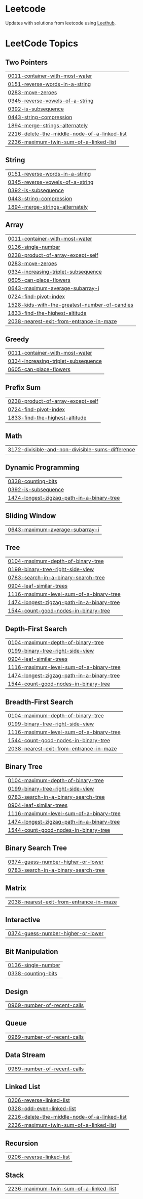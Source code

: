 # Leetcode

Updates with solutions from leetcode using [Leethub](https://github.com/QasimWani/LeetHub).

<!---LeetCode Topics Start-->
# LeetCode Topics
## Two Pointers
|  |
| ------- |
| [0011-container-with-most-water](https://github.com/Scc33/Leetcode/tree/master/0011-container-with-most-water) |
| [0151-reverse-words-in-a-string](https://github.com/Scc33/Leetcode/tree/master/0151-reverse-words-in-a-string) |
| [0283-move-zeroes](https://github.com/Scc33/Leetcode/tree/master/0283-move-zeroes) |
| [0345-reverse-vowels-of-a-string](https://github.com/Scc33/Leetcode/tree/master/0345-reverse-vowels-of-a-string) |
| [0392-is-subsequence](https://github.com/Scc33/Leetcode/tree/master/0392-is-subsequence) |
| [0443-string-compression](https://github.com/Scc33/Leetcode/tree/master/0443-string-compression) |
| [1894-merge-strings-alternately](https://github.com/Scc33/Leetcode/tree/master/1894-merge-strings-alternately) |
| [2216-delete-the-middle-node-of-a-linked-list](https://github.com/Scc33/Leetcode/tree/master/2216-delete-the-middle-node-of-a-linked-list) |
| [2236-maximum-twin-sum-of-a-linked-list](https://github.com/Scc33/Leetcode/tree/master/2236-maximum-twin-sum-of-a-linked-list) |
## String
|  |
| ------- |
| [0151-reverse-words-in-a-string](https://github.com/Scc33/Leetcode/tree/master/0151-reverse-words-in-a-string) |
| [0345-reverse-vowels-of-a-string](https://github.com/Scc33/Leetcode/tree/master/0345-reverse-vowels-of-a-string) |
| [0392-is-subsequence](https://github.com/Scc33/Leetcode/tree/master/0392-is-subsequence) |
| [0443-string-compression](https://github.com/Scc33/Leetcode/tree/master/0443-string-compression) |
| [1894-merge-strings-alternately](https://github.com/Scc33/Leetcode/tree/master/1894-merge-strings-alternately) |
## Array
|  |
| ------- |
| [0011-container-with-most-water](https://github.com/Scc33/Leetcode/tree/master/0011-container-with-most-water) |
| [0136-single-number](https://github.com/Scc33/Leetcode/tree/master/0136-single-number) |
| [0238-product-of-array-except-self](https://github.com/Scc33/Leetcode/tree/master/0238-product-of-array-except-self) |
| [0283-move-zeroes](https://github.com/Scc33/Leetcode/tree/master/0283-move-zeroes) |
| [0334-increasing-triplet-subsequence](https://github.com/Scc33/Leetcode/tree/master/0334-increasing-triplet-subsequence) |
| [0605-can-place-flowers](https://github.com/Scc33/Leetcode/tree/master/0605-can-place-flowers) |
| [0643-maximum-average-subarray-i](https://github.com/Scc33/Leetcode/tree/master/0643-maximum-average-subarray-i) |
| [0724-find-pivot-index](https://github.com/Scc33/Leetcode/tree/master/0724-find-pivot-index) |
| [1528-kids-with-the-greatest-number-of-candies](https://github.com/Scc33/Leetcode/tree/master/1528-kids-with-the-greatest-number-of-candies) |
| [1833-find-the-highest-altitude](https://github.com/Scc33/Leetcode/tree/master/1833-find-the-highest-altitude) |
| [2038-nearest-exit-from-entrance-in-maze](https://github.com/Scc33/Leetcode/tree/master/2038-nearest-exit-from-entrance-in-maze) |
## Greedy
|  |
| ------- |
| [0011-container-with-most-water](https://github.com/Scc33/Leetcode/tree/master/0011-container-with-most-water) |
| [0334-increasing-triplet-subsequence](https://github.com/Scc33/Leetcode/tree/master/0334-increasing-triplet-subsequence) |
| [0605-can-place-flowers](https://github.com/Scc33/Leetcode/tree/master/0605-can-place-flowers) |
## Prefix Sum
|  |
| ------- |
| [0238-product-of-array-except-self](https://github.com/Scc33/Leetcode/tree/master/0238-product-of-array-except-self) |
| [0724-find-pivot-index](https://github.com/Scc33/Leetcode/tree/master/0724-find-pivot-index) |
| [1833-find-the-highest-altitude](https://github.com/Scc33/Leetcode/tree/master/1833-find-the-highest-altitude) |
## Math
|  |
| ------- |
| [3172-divisible-and-non-divisible-sums-difference](https://github.com/Scc33/Leetcode/tree/master/3172-divisible-and-non-divisible-sums-difference) |
## Dynamic Programming
|  |
| ------- |
| [0338-counting-bits](https://github.com/Scc33/Leetcode/tree/master/0338-counting-bits) |
| [0392-is-subsequence](https://github.com/Scc33/Leetcode/tree/master/0392-is-subsequence) |
| [1474-longest-zigzag-path-in-a-binary-tree](https://github.com/Scc33/Leetcode/tree/master/1474-longest-zigzag-path-in-a-binary-tree) |
## Sliding Window
|  |
| ------- |
| [0643-maximum-average-subarray-i](https://github.com/Scc33/Leetcode/tree/master/0643-maximum-average-subarray-i) |
## Tree
|  |
| ------- |
| [0104-maximum-depth-of-binary-tree](https://github.com/Scc33/Leetcode/tree/master/0104-maximum-depth-of-binary-tree) |
| [0199-binary-tree-right-side-view](https://github.com/Scc33/Leetcode/tree/master/0199-binary-tree-right-side-view) |
| [0783-search-in-a-binary-search-tree](https://github.com/Scc33/Leetcode/tree/master/0783-search-in-a-binary-search-tree) |
| [0904-leaf-similar-trees](https://github.com/Scc33/Leetcode/tree/master/0904-leaf-similar-trees) |
| [1116-maximum-level-sum-of-a-binary-tree](https://github.com/Scc33/Leetcode/tree/master/1116-maximum-level-sum-of-a-binary-tree) |
| [1474-longest-zigzag-path-in-a-binary-tree](https://github.com/Scc33/Leetcode/tree/master/1474-longest-zigzag-path-in-a-binary-tree) |
| [1544-count-good-nodes-in-binary-tree](https://github.com/Scc33/Leetcode/tree/master/1544-count-good-nodes-in-binary-tree) |
## Depth-First Search
|  |
| ------- |
| [0104-maximum-depth-of-binary-tree](https://github.com/Scc33/Leetcode/tree/master/0104-maximum-depth-of-binary-tree) |
| [0199-binary-tree-right-side-view](https://github.com/Scc33/Leetcode/tree/master/0199-binary-tree-right-side-view) |
| [0904-leaf-similar-trees](https://github.com/Scc33/Leetcode/tree/master/0904-leaf-similar-trees) |
| [1116-maximum-level-sum-of-a-binary-tree](https://github.com/Scc33/Leetcode/tree/master/1116-maximum-level-sum-of-a-binary-tree) |
| [1474-longest-zigzag-path-in-a-binary-tree](https://github.com/Scc33/Leetcode/tree/master/1474-longest-zigzag-path-in-a-binary-tree) |
| [1544-count-good-nodes-in-binary-tree](https://github.com/Scc33/Leetcode/tree/master/1544-count-good-nodes-in-binary-tree) |
## Breadth-First Search
|  |
| ------- |
| [0104-maximum-depth-of-binary-tree](https://github.com/Scc33/Leetcode/tree/master/0104-maximum-depth-of-binary-tree) |
| [0199-binary-tree-right-side-view](https://github.com/Scc33/Leetcode/tree/master/0199-binary-tree-right-side-view) |
| [1116-maximum-level-sum-of-a-binary-tree](https://github.com/Scc33/Leetcode/tree/master/1116-maximum-level-sum-of-a-binary-tree) |
| [1544-count-good-nodes-in-binary-tree](https://github.com/Scc33/Leetcode/tree/master/1544-count-good-nodes-in-binary-tree) |
| [2038-nearest-exit-from-entrance-in-maze](https://github.com/Scc33/Leetcode/tree/master/2038-nearest-exit-from-entrance-in-maze) |
## Binary Tree
|  |
| ------- |
| [0104-maximum-depth-of-binary-tree](https://github.com/Scc33/Leetcode/tree/master/0104-maximum-depth-of-binary-tree) |
| [0199-binary-tree-right-side-view](https://github.com/Scc33/Leetcode/tree/master/0199-binary-tree-right-side-view) |
| [0783-search-in-a-binary-search-tree](https://github.com/Scc33/Leetcode/tree/master/0783-search-in-a-binary-search-tree) |
| [0904-leaf-similar-trees](https://github.com/Scc33/Leetcode/tree/master/0904-leaf-similar-trees) |
| [1116-maximum-level-sum-of-a-binary-tree](https://github.com/Scc33/Leetcode/tree/master/1116-maximum-level-sum-of-a-binary-tree) |
| [1474-longest-zigzag-path-in-a-binary-tree](https://github.com/Scc33/Leetcode/tree/master/1474-longest-zigzag-path-in-a-binary-tree) |
| [1544-count-good-nodes-in-binary-tree](https://github.com/Scc33/Leetcode/tree/master/1544-count-good-nodes-in-binary-tree) |
## Binary Search Tree
|  |
| ------- |
| [0374-guess-number-higher-or-lower](https://github.com/Scc33/Leetcode/tree/master/0374-guess-number-higher-or-lower) |
| [0783-search-in-a-binary-search-tree](https://github.com/Scc33/Leetcode/tree/master/0783-search-in-a-binary-search-tree) |
## Matrix
|  |
| ------- |
| [2038-nearest-exit-from-entrance-in-maze](https://github.com/Scc33/Leetcode/tree/master/2038-nearest-exit-from-entrance-in-maze) |
## Interactive
|  |
| ------- |
| [0374-guess-number-higher-or-lower](https://github.com/Scc33/Leetcode/tree/master/0374-guess-number-higher-or-lower) |
## Bit Manipulation
|  |
| ------- |
| [0136-single-number](https://github.com/Scc33/Leetcode/tree/master/0136-single-number) |
| [0338-counting-bits](https://github.com/Scc33/Leetcode/tree/master/0338-counting-bits) |
## Design
|  |
| ------- |
| [0969-number-of-recent-calls](https://github.com/Scc33/Leetcode/tree/master/0969-number-of-recent-calls) |
## Queue
|  |
| ------- |
| [0969-number-of-recent-calls](https://github.com/Scc33/Leetcode/tree/master/0969-number-of-recent-calls) |
## Data Stream
|  |
| ------- |
| [0969-number-of-recent-calls](https://github.com/Scc33/Leetcode/tree/master/0969-number-of-recent-calls) |
## Linked List
|  |
| ------- |
| [0206-reverse-linked-list](https://github.com/Scc33/Leetcode/tree/master/0206-reverse-linked-list) |
| [0328-odd-even-linked-list](https://github.com/Scc33/Leetcode/tree/master/0328-odd-even-linked-list) |
| [2216-delete-the-middle-node-of-a-linked-list](https://github.com/Scc33/Leetcode/tree/master/2216-delete-the-middle-node-of-a-linked-list) |
| [2236-maximum-twin-sum-of-a-linked-list](https://github.com/Scc33/Leetcode/tree/master/2236-maximum-twin-sum-of-a-linked-list) |
## Recursion
|  |
| ------- |
| [0206-reverse-linked-list](https://github.com/Scc33/Leetcode/tree/master/0206-reverse-linked-list) |
## Stack
|  |
| ------- |
| [2236-maximum-twin-sum-of-a-linked-list](https://github.com/Scc33/Leetcode/tree/master/2236-maximum-twin-sum-of-a-linked-list) |
<!---LeetCode Topics End-->